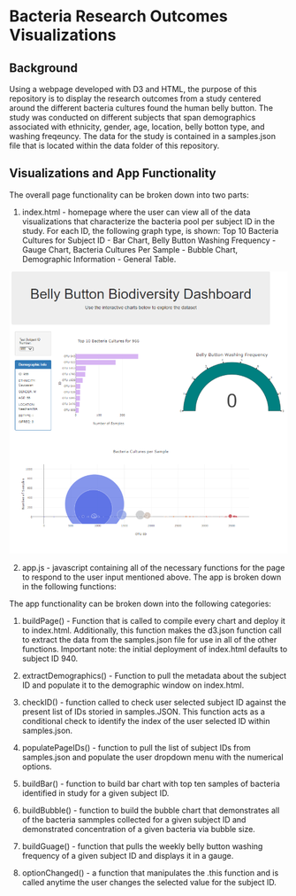 # Bacteria Research Outcomes Visualizations

## Background 

Using a webpage developed with D3 and HTML, the purpose of this repository is to display the research outcomes from a study centered around the different bacteria cultures found the human belly button. The study was conducted on different subjects that span demographics associated with ethnicity, gender, age, location, belly botton type, and washing freqeuncy. The data for the study is contained in a samples.json file that is located within the data folder of this repository. 


## Visualizations and App Functionality
The overall page functionality can be broken down into two parts: 

1. index.html - homepage where the user can view all of the data visualizations that characterize the bacteria pool per subject ID in the study. For each ID, the following graph type, is shown: Top 10 Bacteria Cultures for Subject ID - Bar Chart, Belly Button Washing Frequency - Gauge Chart, Bacteria Cultures Per Sample - Bubble Chart, Demographic Information - General Table.

![image](images/dashboard.png)

2. app.js - javascript containing all of the necessary functions for the page to respond to the user input mentioned above. The app is broken down in the following functions:

The app functionality can be broken down into the following categories: 

1. buildPage() - Function that is called to compile every chart and deploy it to index.html. Additionally, this function makes the d3.json function call to extract the data from the samples.json file for use in all of the other functions. Important note: the initial deployment of index.html defaults to subject ID 940. 

2. extractDemographics() - Function to pull the metadata about the subject ID and populate it to the demographic window on index.html. 

3. checkID() - function called to check user selected subject ID against the present list of IDs storied in samples.JSON. This function acts as a conditional check to identify the index of the user selected ID within samples.json. 

4. populatePageIDs() - function to pull the list of subject IDs from samples.json and populate the user dropdown menu with the numerical options. 

5. buildBar() - function to build bar chart with top ten samples of bacteria identified in study for a given subject ID.

6. buildBubble() - function to build the bubble chart that demonstrates all of the bacteria sammples collected for a given subject ID and demonstrated concentration of a given bacteria via bubble size. 

7. buildGuage() - function that pulls the weekly belly button washing frequency of a given subject ID and displays it in a gauge. 

8. optionChanged() - a function that manipulates the .this function and is called anytime the user changes the selected value for the subject ID. 
